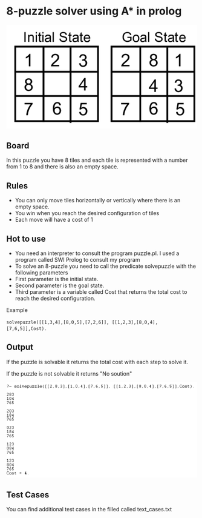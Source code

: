 # 8-puzzle solver using A* in prolog
![8-puzzle](puzzle.png)

## Board
In this puzzle you have 8 tiles and each tile is represented with a number from 1 to 8 and there is also an empty space.

## Rules
- You can only move tiles horizontally or vertically where there is an empty space.
- You win when you reach the desired configuration of tiles
- Each move will have a cost of 1

## Hot to use
- You need an interpreter to consult the program puzzle.pl. I used a program called SWI Prolog to consult my program
- To solve an 8-puzzle you need to call the predicate solvepuzzle with the following parameters
- First parameter is the initial state.
- Second parameter is the goal state.
- Third parameter is a variable called Cost that returns the total cost to reach the desired configuration.

Example

`solvepuzzle([[1,3,4],[8,0,5],[7,2,6]], [[1,2,3],[8,0,4],[7,6,5]],Cost).`

## Output
If the puzzle is solvable it returns the total cost with each step to solve it.

If the puzzle is not solvable it returns "No soution"

![Example](example.png)

## Test Cases
You can find additional test cases in the filled called text_cases.txt